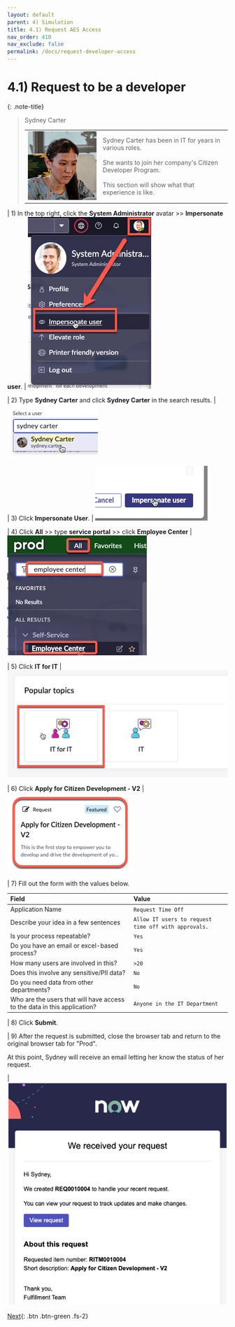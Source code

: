 ```yaml
---
layout: default
parent: 4) Simulation
title: 4.1) Request AES Access
nav_order: 410
nav_exclude: false
permalink: /docs/request-developer-access
---
```


# 4.1) Request to be a developer

{: .note-title}
> Sydney Carter
> <table>
> <tbody>
> <tr>
> <td>
> <img src="../assets/images/2023-03-28-15-52-55.png">
> </td>
> <td>
> Sydney Carter has been in IT for years in various roles.<br/>
> <br/>
> She wants to join her company's Citizen Developer Program.<br/>
> <br/>
> This section will show what that experience is like.
> </td>
> </tr>
> </tbody>
> </table>

| 1) In the top right, click the **System Administrator** avatar >> **Impersonate user**.
| ![](../assets/images/2023-03-14-12-31-53.png)

| 2) Type **Sydney Carter** and click **Sydney Carter** in the search results.
| ![](../assets/images/2023-03-14-12-34-01.png)

| 3) Click **Impersonate User**. 
| ![](../assets/images/2023-03-14-12-34-24.png)

| 4) Click **All** >> type **service portal** >> click **Employee Center** 
| ![](../assets/images/2023-07-05-10-07-57.png)

| 5) Click **IT for IT** 
| ![](../assets/images/2023-03-14-12-36-45.png)

| 6) Click **Apply for Citizen Development - V2**
| ![](../assets/images/2023-07-05-15-48-46.png)

| 7) Fill out the form with the values below. 

| Field | Value 
|:---|:---
| Application Name | ```Request Time Off``` 
| Describe your idea in a few sentences | ```Allow IT users to request time off with approvals.```
| Is your process repeatable? | ```Yes```
| Do you have an email or excel-based process? | ```Yes```
| How many users are involved in this? | ```>20```
| Does this involve any sensitive/PII data? | ```No```
| Do you need data from other departments? | ```No```
| Who are the users that will have access to the data in this application? | ```Anyone in the IT Department```

| 8) Click **Submit**.

| 9) After the request is submitted, close the browser tab and return to the original browser tab for "Prod". 

At this point, Sydney will receive an email letting her know the status of her request. 

| ![](../assets/images/2023-07-05-15-59-36.png)

[Next](/lab-aemc-utah/docs/approval){: .btn .btn-green .fs-2}